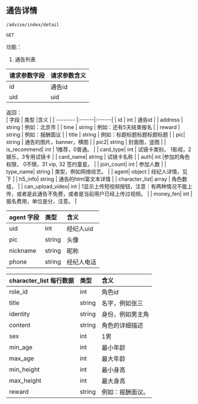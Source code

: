 
## 通告详情


~~~
/advise/index/detail
~~~
~~~
GET
~~~


功能：  

1. 通告列表


| 请求参数字段        | 请求参数含义  |
| -------- |:------|
|id       |  通告id|
|uid       |  uid|




返回：   
| 字段        | 类型 |含义  |
| -------- |:------|:------|
| id |  int   | 通告id |
| address |  string   | 例如：北京市 |
| time |  string   | 例如：还有5天结束报名 |
| reward |  string   | 例如：报酬面议 |
| title |  string   | 例如：标题标题标题标题标题 |
| pic|  string   | 通告的图片，banner，横图 |
| pic2|  string   | 封面图，竖图 |
| is_recommend|  int   | 1推荐，0普通。 |
| card_type|  int   | 试镜卡类别， 1影视，2娱乐，3专用试镜卡  |
| card_name| string   | 试镜卡名称 |
| auth| int   |参加的角色权限， 0不限，31 vip, 32 签约童星。 |
| join_count| int   | 参加人数 |
| type_name| string   | 类型，例如网络综艺。 |
| agent| object   | 经纪人详情，见下 |
| h5_info| string   | 通告的html富文本详情 |
| character_list| array   | 角色数组， |
| can_upload_video| int   | 1显示上传短视频按钮，注意：有两种情况不能上传，或者是此通告不免费，或者是当前用户已经上传过视频。 |
| money_fen| int   | 报名费用，单位是分，注意。 |


| agent 字段        | 类型 |含义  |
| -------- |:------|:------|
| uid |  int   | 经纪人uid |
| pic |  string   | 头像 |
| nickname |  string   | 昵称 |
|phone |  string   | 经纪人电话 |


| character_list 每行数据        | 类型 |含义  |
| -------- |:------|:------|
| role_id |  int   | 角色id |
| title |  string   | 名字，例如张三 |
| identity |  string   | 身份，例如男主角 |
| content |  string   | 角色的详细描述 |
| sex |  int   | 1男 |
| min_age |  int   | 最小年龄 |
| max_age |  int   | 最大年龄 |
| min_height |  int   | 最小身高 |
| max_height |  int   | 最大身高 |
| reward |  string   | 例如：报酬面议。 |
















